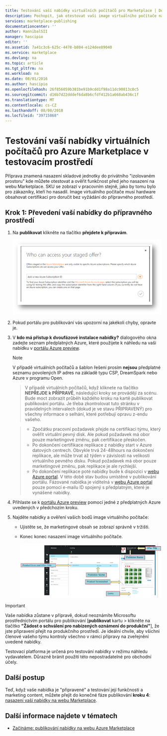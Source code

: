 ```yaml
---
title: Testování vaší nabídky virtuálních počítačů pro Marketplace | Dokumentace Microsoftu
description: Pochopit, jak otestovat vaši image virtuálního počítače na webu Azure Marketplace.
services: marketplace-publishing
documentationcenter: ''
author: HannibalSII
manager: hascipio
editor: ''
ms.assetid: 7a41c3c6-625c-4478-b804-e124dee89040
ms.service: marketplace
ms.devlang: na
ms.topic: article
ms.tgt_pltfrm: na
ms.workload: na
ms.date: 08/01/2016
ms.author: hascipio
ms.openlocfilehash: 26f856059b381be91b9cdd1f98a11dc90813c0c5
ms.sourcegitcommit: d16b7d22dddef6da8b6cfdf412b1a668ab436c1f
ms.translationtype: MT
ms.contentlocale: cs-CZ
ms.lasthandoff: 08/08/2018
ms.locfileid: "39715868"
---
```

# <a name="test-your-vm-offer-for-the-azure-marketplace-in-staging"></a>Testování vaší nabídky virtuálních počítačů pro Azure Marketplace v testovacím prostředí
Příprava znamená nasazení skladové jednotky do privátního "izolovaném prostoru" kde můžete otestovat a ověřit funkčnost před jeho nasazení na webu Marketplace. SKU se zobrazí v pracovním stejně, jako by tomu bylo pro zákazníky, kteří ho nasadil. Image virtuálního počítače musí hardware obsahovat certifikaci pro doručit bez vyžádání do přípravného prostředí.

## <a name="step-1-push-your-offer-to-staging"></a>Krok 1: Převedení vaší nabídky do přípravného prostředí
1. Na **publikovat** klikněte na tlačítko **přejdete k přípravám**.
   
    ![Kreslení](media/marketplace-publishing-vm-image-test-in-staging/vm-image-push-to-staging.png)
2. Pokud portálu pro publikování vás upozorní na jakékoli chyby, opravte je.
3. V **kdo má přístup k dvoufázové instalace nabídky?** dialogového okna zadejte seznam předplatných Azure, které použijete k náhledu na vaši nabídku v [portálu Azure preview](https://portal.azure.com).
   
   > [!NOTE]
   > V případě virtuálních počítačů a šablon řešení prosím **nejsou** předplatné seznamu povolených IP adres na základě typu CSP, DreamSpark nebo Azure v programu Open.
   > 
   > 

    > V případě virtuálních počítačů, když kliknete na tlačítko **NEPŘEJDE k PŘÍPRAVĚ**, následující kroky se provádějí za scénu. Bude moct zobrazit průběh každého kroku na kartě publikovat publikování portálu. Je třeba zkontrolovat tuto stránku v pravidelných intervalech (dokud je ve stavu PŘIPRAVENÝ) pro všechny informace o selhání, které potřebují opravu z-endu vašeho.

    > - Zpočátku pracovní požadavek přejde na certifikaci týmu, který ověřit virtuální pevný disk. Ale pokud požadavek má obor pouze marketingové změnu, pak certifikace přeskočen.
    > - Po dokončení certifikace replikace z nabídky start v Azure datových centrech. Obvykle trvá 24-48hours na dokončení replikace, ale může trvat až týden v závislosti na velikosti virtuálního pevného disku. Pokud požadavek má obor pouze marketingové změnu, pak replikace je ale rychlejší.
    > - Po dokončení replikace poté nabídky bude k dispozici v [webu Azure portal](http:/portal.azure.com). V této době stav budou umístěné v publikování portálu. Fázované nabídka je viditelná v [webu Azure portal](http:/portal.azure.com) pouze pomocí e-mailu ID spojený s předplatným, které je vynášené nabídky.

1. Přihlaste se k [portálu Azure preview](https://portal.azure.com) pomocí jedné z předplatných Azure uvedených v předchozím kroku.
2. Najděte nabídky a ověření vašich bodů image virtuálního počítače:
   
   * Ujistěte se, že marketingové obsah se zobrazí správně v tržišti.
   * Konec konec nasazení image virtuálního počítače.
     
      ![img-map-portal](media/marketplace-publishing-push-to-staging/pubportal-mapping-azure-portal.jpg)

> [!IMPORTANT]
> Vaše nabídka zůstane v přípravě, dokud neoznámíte Microsoftu prostřednictvím portálu pro publikování [**publikovat** kartu > klikněte na tlačítko **"Žádost o schválení pro nabízených oznámení do produkční"**], že jste připravení přejít na produkčního prostředí. Je ideální chvíle, aby všichni členové vašeho týmu kontroly všechno v rámci přípravy na zveřejnění uvedené nabídky.
> 
> Testovací platforma je určená pro testování nabídky v režimu náhledu vydavatelem. Důrazně bránit použití této nepostradatelné pro obchodní účely.
> 
> 

## <a name="next-steps"></a>Další postup
Teď, když vaše nabídka je "připravené" a testování její funkčnosti a marketing content, můžete přejít do konečné fáze publikování **kroku 4**: [nasazení vaší nabídky na webu Marketplace](marketplace-publishing-push-to-production.md).

## <a name="see-also"></a>Další informace najdete v tématech
* [Začínáme: publikování nabídky na webu Azure Marketplace](marketplace-publishing-getting-started.md)

